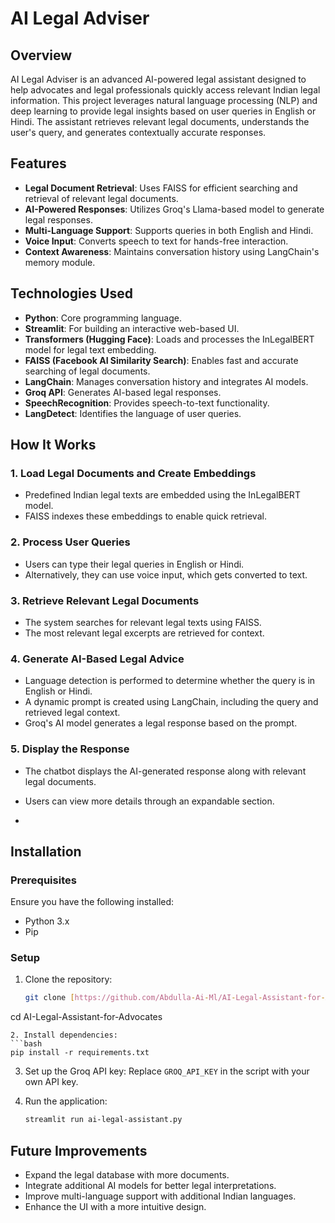 # AI Legal Adviser

## Overview
AI Legal Adviser is an advanced AI-powered legal assistant designed to help advocates and legal professionals quickly access relevant Indian legal information. This project leverages natural language processing (NLP) and deep learning to provide legal insights based on user queries in English or Hindi. The assistant retrieves relevant legal documents, understands the user's query, and generates contextually accurate responses.

## Features
- **Legal Document Retrieval**: Uses FAISS for efficient searching and retrieval of relevant legal documents.
- **AI-Powered Responses**: Utilizes Groq's Llama-based model to generate legal responses.
- **Multi-Language Support**: Supports queries in both English and Hindi.
- **Voice Input**: Converts speech to text for hands-free interaction.
- **Context Awareness**: Maintains conversation history using LangChain's memory module.

## Technologies Used
- **Python**: Core programming language.
- **Streamlit**: For building an interactive web-based UI.
- **Transformers (Hugging Face)**: Loads and processes the InLegalBERT model for legal text embedding.
- **FAISS (Facebook AI Similarity Search)**: Enables fast and accurate searching of legal documents.
- **LangChain**: Manages conversation history and integrates AI models.
- **Groq API**: Generates AI-based legal responses.
- **SpeechRecognition**: Provides speech-to-text functionality.
- **LangDetect**: Identifies the language of user queries.

## How It Works
### 1. Load Legal Documents and Create Embeddings
- Predefined Indian legal texts are embedded using the InLegalBERT model.
- FAISS indexes these embeddings to enable quick retrieval.

### 2. Process User Queries
- Users can type their legal queries in English or Hindi.
- Alternatively, they can use voice input, which gets converted to text.

### 3. Retrieve Relevant Legal Documents
- The system searches for relevant legal texts using FAISS.
- The most relevant legal excerpts are retrieved for context.

### 4. Generate AI-Based Legal Advice
- Language detection is performed to determine whether the query is in English or Hindi.
- A dynamic prompt is created using LangChain, including the query and retrieved legal context.
- Groq's AI model generates a legal response based on the prompt.

### 5. Display the Response
- The chatbot displays the AI-generated response along with relevant legal documents.
- Users can view more details through an expandable section.

- 


## Installation
### Prerequisites
Ensure you have the following installed:
- Python 3.x
- Pip

### Setup
1. Clone the repository:
   ```bash
   git clone [https://github.com/Abdulla-Ai-Ml/AI-Legal-Assistant-for-Advocates.git]
  cd AI-Legal-Assistant-for-Advocates
   
   ```
2. Install dependencies:
   ```bash
   pip install -r requirements.txt
   ```
3. Set up the Groq API key:
   Replace `GROQ_API_KEY` in the script with your own API key.

4. Run the application:
   ```bash
   streamlit run ai-legal-assistant.py
   ```

## Future Improvements
- Expand the legal database with more documents.
- Integrate additional AI models for better legal interpretations.
- Improve multi-language support with additional Indian languages.
- Enhance the UI with a more intuitive design.


